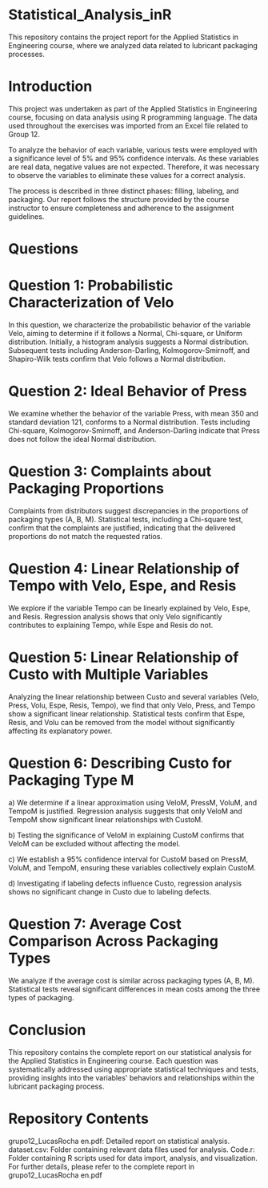 # Statistical_Analysis_inR
This repository contains the project report for the Applied Statistics in Engineering course, where we analyzed data related to lubricant packaging processes.

# Introduction
This project was undertaken as part of the Applied Statistics in Engineering course, focusing on data analysis using R programming language. The data used throughout the exercises was imported from an Excel file related to Group 12.

To analyze the behavior of each variable, various tests were employed with a significance level of 5% and 95% confidence intervals. As these variables are real data, negative values are not expected. Therefore, it was necessary to observe the variables to eliminate these values for a correct analysis.

The process is described in three distinct phases: filling, labeling, and packaging. Our report follows the structure provided by the course instructor to ensure completeness and adherence to the assignment guidelines.

# Questions
# Question 1: Probabilistic Characterization of Velo
In this question, we characterize the probabilistic behavior of the variable Velo, aiming to determine if it follows a Normal, Chi-square, or Uniform distribution. Initially, a histogram analysis suggests a Normal distribution. Subsequent tests including Anderson-Darling, Kolmogorov-Smirnoff, and Shapiro-Wilk tests confirm that Velo follows a Normal distribution.

# Question 2: Ideal Behavior of Press
We examine whether the behavior of the variable Press, with mean 350 and standard deviation 121, conforms to a Normal distribution. Tests including Chi-square, Kolmogorov-Smirnoff, and Anderson-Darling indicate that Press does not follow the ideal Normal distribution.

# Question 3: Complaints about Packaging Proportions
Complaints from distributors suggest discrepancies in the proportions of packaging types (A, B, M). Statistical tests, including a Chi-square test, confirm that the complaints are justified, indicating that the delivered proportions do not match the requested ratios.

# Question 4: Linear Relationship of Tempo with Velo, Espe, and Resis
We explore if the variable Tempo can be linearly explained by Velo, Espe, and Resis. Regression analysis shows that only Velo significantly contributes to explaining Tempo, while Espe and Resis do not.

# Question 5: Linear Relationship of Custo with Multiple Variables
Analyzing the linear relationship between Custo and several variables (Velo, Press, Volu, Espe, Resis, Tempo), we find that only Velo, Press, and Tempo show a significant linear relationship. Statistical tests confirm that Espe, Resis, and Volu can be removed from the model without significantly affecting its explanatory power.

# Question 6: Describing Custo for Packaging Type M
a) We determine if a linear approximation using VeloM, PressM, VoluM, and TempoM is justified. Regression analysis suggests that only VeloM and TempoM show significant linear relationships with CustoM.

b) Testing the significance of VeloM in explaining CustoM confirms that VeloM can be excluded without affecting the model.

c) We establish a 95% confidence interval for CustoM based on PressM, VoluM, and TempoM, ensuring these variables collectively explain CustoM.

d) Investigating if labeling defects influence Custo, regression analysis shows no significant change in Custo due to labeling defects.

# Question 7: Average Cost Comparison Across Packaging Types
We analyze if the average cost is similar across packaging types (A, B, M). Statistical tests reveal significant differences in mean costs among the three types of packaging.

# Conclusion
This repository contains the complete report on our statistical analysis for the Applied Statistics in Engineering course. Each question was systematically addressed using appropriate statistical techniques and tests, providing insights into the variables' behaviors and relationships within the lubricant packaging process.

# Repository Contents
grupo12_LucasRocha en.pdf: Detailed report on statistical analysis.
dataset.csv: Folder containing relevant data files used for analysis.
Code.r: Folder containing R scripts used for data import, analysis, and visualization.
For further details, please refer to the complete report in grupo12_LucasRocha en.pdf
